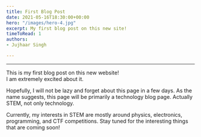 ```yaml
---
title: First Blog Post
date: 2021-05-16T18:30:00+00:00
hero: "/images/hero-4.jpg"
excerpt: My first blog post on this new site!
timeToRead: 1
authors:
- Jujhaar Singh

---
```


---


This is my first blog post on this new website!  
I am extremely excited about it.

Hopefully, I will not be lazy and forget about this page in a few days. As the name suggests, this page will be primarily a technology blog page. Actually STEM, not only technology. 

Currently, my interests in STEM are mostly around physics, electronics, programming, and CTF competitions. Stay tuned for the interesting things that are coming soon!